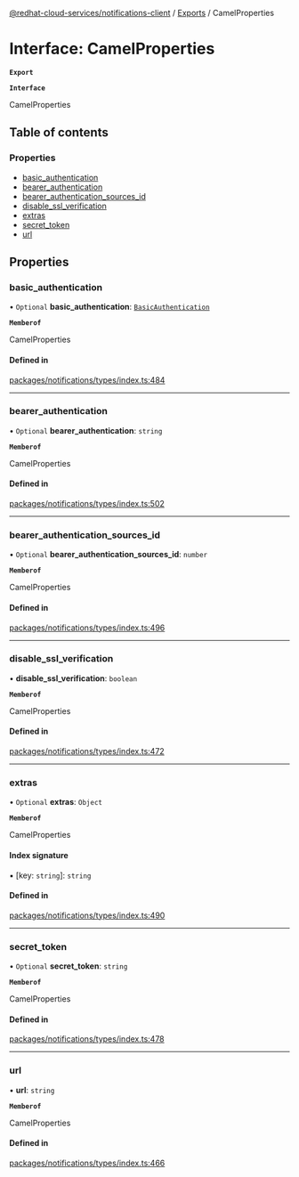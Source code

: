 [@redhat-cloud-services/notifications-client](../README.md) / [Exports](../modules.md) / CamelProperties

# Interface: CamelProperties

**`Export`**

**`Interface`**

CamelProperties

## Table of contents

### Properties

- [basic\_authentication](CamelProperties.md#basic_authentication)
- [bearer\_authentication](CamelProperties.md#bearer_authentication)
- [bearer\_authentication\_sources\_id](CamelProperties.md#bearer_authentication_sources_id)
- [disable\_ssl\_verification](CamelProperties.md#disable_ssl_verification)
- [extras](CamelProperties.md#extras)
- [secret\_token](CamelProperties.md#secret_token)
- [url](CamelProperties.md#url)

## Properties

### basic\_authentication

• `Optional` **basic\_authentication**: [`BasicAuthentication`](BasicAuthentication.md)

**`Memberof`**

CamelProperties

#### Defined in

[packages/notifications/types/index.ts:484](https://github.com/RedHatInsights/javascript-clients/blob/master/packages/notifications/types/index.ts#L484)

___

### bearer\_authentication

• `Optional` **bearer\_authentication**: `string`

**`Memberof`**

CamelProperties

#### Defined in

[packages/notifications/types/index.ts:502](https://github.com/RedHatInsights/javascript-clients/blob/master/packages/notifications/types/index.ts#L502)

___

### bearer\_authentication\_sources\_id

• `Optional` **bearer\_authentication\_sources\_id**: `number`

**`Memberof`**

CamelProperties

#### Defined in

[packages/notifications/types/index.ts:496](https://github.com/RedHatInsights/javascript-clients/blob/master/packages/notifications/types/index.ts#L496)

___

### disable\_ssl\_verification

• **disable\_ssl\_verification**: `boolean`

**`Memberof`**

CamelProperties

#### Defined in

[packages/notifications/types/index.ts:472](https://github.com/RedHatInsights/javascript-clients/blob/master/packages/notifications/types/index.ts#L472)

___

### extras

• `Optional` **extras**: `Object`

**`Memberof`**

CamelProperties

#### Index signature

▪ [key: `string`]: `string`

#### Defined in

[packages/notifications/types/index.ts:490](https://github.com/RedHatInsights/javascript-clients/blob/master/packages/notifications/types/index.ts#L490)

___

### secret\_token

• `Optional` **secret\_token**: `string`

**`Memberof`**

CamelProperties

#### Defined in

[packages/notifications/types/index.ts:478](https://github.com/RedHatInsights/javascript-clients/blob/master/packages/notifications/types/index.ts#L478)

___

### url

• **url**: `string`

**`Memberof`**

CamelProperties

#### Defined in

[packages/notifications/types/index.ts:466](https://github.com/RedHatInsights/javascript-clients/blob/master/packages/notifications/types/index.ts#L466)
